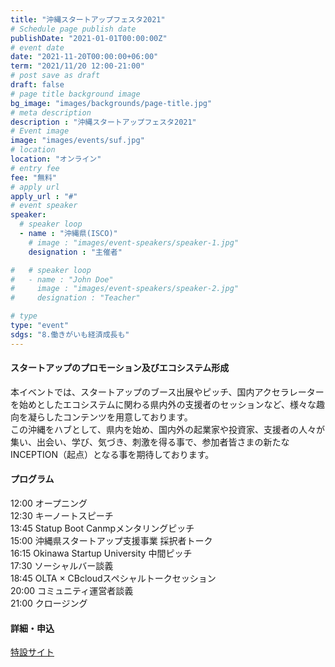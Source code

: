 ```yaml
---
title: "沖縄スタートアップフェスタ2021"
# Schedule page publish date
publishDate: "2021-01-01T00:00:00Z"
# event date
date: "2021-11-20T00:00:00+06:00"
term: "2021/11/20 12:00-21:00"
# post save as draft
draft: false
# page title background image
bg_image: "images/backgrounds/page-title.jpg"
# meta description
description : "沖縄スタートアップフェスタ2021"
# Event image
image: "images/events/suf.jpg"
# location
location: "オンライン"
# entry fee
fee: "無料"
# apply url
apply_url : "#"
# event speaker
speaker:
  # speaker loop
  - name : "沖縄県(ISCO)"
    # image : "images/event-speakers/speaker-1.jpg"
    designation : "主催者"

#   # speaker loop
#   - name : "John Doe"
#     image : "images/event-speakers/speaker-2.jpg"
#     designation : "Teacher"

# type
type: "event"
sdgs: "8.働きがいも経済成長も"
---
```


#### スタートアップのプロモーション及びエコシステム形成
本イベントでは、スタートアップのブース出展やピッチ、国内アクセラレーターを始めとしたエコシステムに関わる県内外の支援者のセッションなど、様々な趣向を凝らしたコンテンツを用意しております。  
この沖縄をハブとして、県内を始め、国内外の起業家や投資家、支援者の人々が集い、出会い、学び、気づき、刺激を得る事で、参加者皆さまの新たなINCEPTION（起点）となる事を期待しております。  
  
#### プログラム
12:00 オープニング  
12:30 キーノートスピーチ  
13:45 Statup Boot Canmpメンタリングピッチ  
15:00 沖縄県スタートアップ支援事業 採択者トーク  
16:15 Okinawa Startup University 中間ピッチ  
17:30 ソーシャルバー談義  
18:45 OLTA × CBcloudスペシャルトークセッション  
20:00 コミュニティ運営者談義  
21:00 クロージング  
  
#### 詳細・申込
<a href="https://startupfesta.okinawa/" target="_blank">特設サイト</a>
